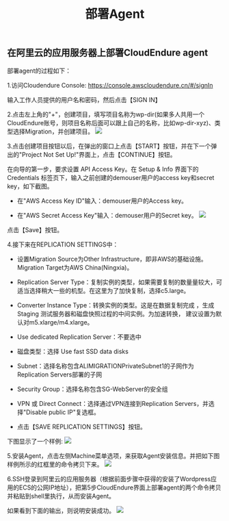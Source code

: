 ﻿---
title: "部署Agent"
chapter: false
weight: 51
---

## 在阿里云的应用服务器上部署CloudEndure agent

部署agent的过程如下：

1.访问Cloudendure Console: https://console.awscloudendure.cn/#/signIn

输入工作人员提供的用户名和密码，然后点击【SIGN IN】

2.点击左上角的"+"，创建项目，填写项目名称为wp-dir(如果多人共用一个CloudEndure账号，则项目名称后面可以跟上自己的名称，比如wp-dir-xyz)、类型选择Migration，并创建项目。
![](/images/SyncWithCloudEndure/createProject.png)

3.点击创建项目按钮以后，在弹出的窗口上点击【START】按钮，并在下一个弹出的"Project Not Set Up!"界面上，点击【CONTINUE】按钮。

在向导的第一步，要求设置 API Access Key。在 Setup & Info 界面下的Credentials 标签页下，输入之前创建的demouser用户的access key和secret key，如下截图。

* 在"AWS Access Key ID"输入：demouser用户的Access key。

* 在"AWS Secret Access Key"输入：demouser用户的Secret key。
![](/images/SyncWithCloudEndure/createProject1.png)

点击【Save】按钮。

4.接下来在REPLICATION SETTINGS中：

* 设置Migration Source为Other Infrastructure，即非AWS的基础设施。Migration Target为AWS China(Ningxia)。

* Replication Server Type：复制实例的类型，如果需要复制的数量量较大，可适当选择稍大一些的机型。在这里为了加快复制，选择c5.large。

* Converter Instance Type：转换实例的类型。这是在数据复制完成 ，生成 Staging 测试服务器和磁盘快照过程的中间实例。为加速转换， 建议设置为默认对m5.xlarge/m4.xlarge。

* Use dedicated Replication Server：不要选中

* 磁盘类型：选择 Use fast SSD data disks

* Subnet：选择名称包含ALIMIGRATIONPrivateSubnet1的子网作为Replication Servers部署的子网

* Security Group：选择名称包含SG-WebServer的安全组

* VPN 或 Direct Connect：选择通过VPN连接到Replication Servers，并选择"Disable public IP"复选框。

* 点击【SAVE REPLICATION SETTINGS】按钮。

下图显示了一个样例:
![](/images/SyncWithCloudEndure/createProject2.png)

5.安装Agent，点击左侧Machine菜单选项，来获取Agent安装信息。并把如下图样例所示的红框里的命令拷贝下来。
![](/images/SyncWithCloudEndure/installAgent1.png)

6.SSH登录到阿里云的应用服务器（根据前面步骤中获得的安装了Wordpress应用的ECS的公网IP地址），把第5步CloudEndure界面上部署agent的两个命令拷贝并粘贴到shell里执行，从而安装Agent。

如果看到下面的输出，则说明安装成功。
![](/images/SyncWithCloudEndure/installAgent2.png)


